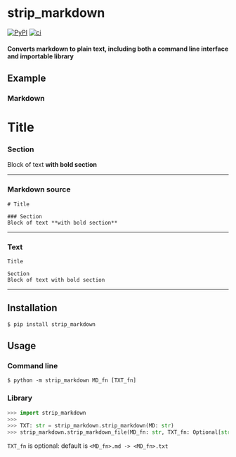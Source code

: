 # strip_markdown

[![PyPI](https://badge.fury.io/py/strip_markdown.svg)](https://pypi.org/project/strip_markdown)
[![ci](https://github.com/D3r3k23/strip_markdown/actions/workflows/ci.yaml/badge.svg)](https://github.com/D3r3k23/strip_markdown/actions/workflows/ci.yaml)

#### Converts markdown to plain text, including both a command line interface and importable library

## Example

### Markdown
# Title

### Section
Block of text **with bold section**

---

### Markdown source
```
# Title

### Section
Block of text **with bold section**
```

---

### Text
```
Title

Section
Block of text with bold section
```

---

## Installation

`$ pip install strip_markdown`

## Usage

### Command line
`$ python -m strip_markdown MD_fn [TXT_fn]`

### Library
```python
>>> import strip_markdown
>>>
>>> TXT: str = strip_markdown.strip_markdown(MD: str)
>>> strip_markdown.strip_markdown_file(MD_fn: str, TXT_fn: Optional[str])
```

`TXT_fn` is optional: default is `<MD_fn>.md -> <MD_fn>.txt`

